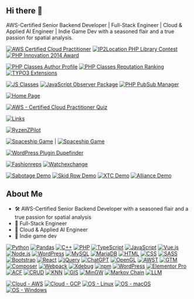 ## Hi there 👋

AWS-Certified Senior Backend Developer | Full-Stack Engineer | Cloud & Applied AI Engineer | Indie Game Dev with a seasoned flair and a true passion for spatial analysis.

[![AWS Certified Cloud Practitioner](https://img.shields.io/badge/AWS-Certified_Cloud_Practitioner-blue?logo=amazonaws&logoColor=white)](https://www.credly.com/badges/5bd44901-eb63-4cc4-9df2-67b985d41746/public_url "Go to Credly profile page")  [![IP2Location PHP Library Contest](https://img.shields.io/badge/IP2Location-PHP_Library_Contest-blue?logo=php&logoColor=white)](https://www.ip2location.com/contest-ip2location-php-optimization-submission "View IP2Location PHP Library Contest")  [![PHP Innovation 2014 Award](https://img.shields.io/badge/PHP_Innovation-2014_Blog_Post-blue?logo=php&logoColor=white)](https://www.phpclasses.org/blog/post/265-Chi-Hoang-and-Italy-Won-the-2014-PHP-Innovation-Award-Edition.html "Read PHP Innovation 2014 Blog Post")

[![PHP Classes Author Profile](https://img.shields.io/badge/PHPClasses-Author_Profile-blue?logo=php&logoColor=white)](http://www.phpclasses.org/browse/author/441663.html "Go to PHP Classes Author Profile") [![PHP Classes Reputation Ranking](https://img.shields.io/badge/PHP_Classes-Reputation_Ranking-blue?logo=php&logoColor=white)](https://www.phpclasses.org/reputation/user/441663/ranking/ "View my PHP Classes reputation ranking")
 [![TYPO3 Extensions](https://img.shields.io/badge/TYPO3-Extensions_Search-blue?logo=typo3&logoColor=white)](https://extensions.typo3.org/?L=0&id=1&tx_solr%5Bq%5D=chi+hoang "Search TYPO3 Extensions for Chi Hoang")

[![JS Classes](https://img.shields.io/badge/JS%20Classes-Profile-blue)](https://www.jsclasses.org/browse/author/17722.html) [![JavaScript Observer Package](https://img.shields.io/badge/JS-Observer%20Manager-blue?logo=javascript&logoColor=white)](https://www.jsclasses.org/package/390-JavaScript-Manage-list-of-observer-objects.html "Go to JavaScript Observer Package") [![PHP PubSub Manager](https://img.shields.io/badge/PHP-PubSub%20Manager-blue?logo=php&logoColor=white)](https://tetramatrix.github.io/pubsub "Go to PHP PubSub Manager")

[![Home Page](https://img.shields.io/static/v1?label=Home&message=Page&color=blue&labelColor=grey&style=flat-square&logo=homeadvisor&logoColor=white)](https://tetramatrix.github.io/startmenu/ "Visit my homepage") 

[![AWS - Certified Cloud Practitioner Quiz](https://img.shields.io/badge/AWS%20Certified%20Cloud%20Practitioner%20Quiz-orange?logo=amazon-aws&logoColor=white)](https://tetramatrix.github.io/aws-certified-cloud-practitioner/ "Go to AWS Certified Cloud Practitioner Quiz")

[![Links](https://img.shields.io/badge/Link-Links-blue?style=flat&logo=link&logoColor=white)](https://tetramatrix.github.io/startmenu/links_ads.html "Go to Links Page")

[![RyzenZPilot](https://img.shields.io/badge/RyzenZPilot-Website-blue?logo=github&logoColor=white)](https://tetramatrix.github.io/RyzenZPilot/ "Visit RyzenZPilot")

[![Spaceship Game](https://img.shields.io/badge/Spaceship-_Retro_Game-blue?logo=itch.io&logoColor=white)](https://tetramatrix.itch.io/old-school-retro-mini-game-spaceship "Play Spaceship Retro Mini Game") | [![Spaceship Game](https://img.shields.io/badge/Spaceship-Website-blue?logo=github&logoColor=white)](https://tetramatrix.github.io/spaceship/ "Visit Spaceship")


[![WordPress Plugin Dupefinder](https://img.shields.io/badge/WordPress-Plugin_Dupefinder-blue?logo=wordpress&logoColor=white)](https://tetramatrix.github.io/sdc-dupefinder/ "Visit WordPress Plugin Dupefinder")

[![Fashionreps](https://img.shields.io/badge/Fashionreps-Website-blue?logo=github&logoColor=white)](https://tetramatrix.github.io/fashionreps "Visit Fashionreps") [![Watchexchange](https://img.shields.io/badge/Watchexchange-Website-blue?logo=github&logoColor=white)](https://tetramatrix.github.io/watchexchange "Visit Watchexchange")

[![Sabotage Demo](https://img.shields.io/badge/Sabotage-Demo-blue?logo=pouet.net&logoColor=white)](https://pouet.net/prod.php?which=15543 "View Sabotage Demo") [![Skid Row Demo](https://img.shields.io/badge/Skid_Row-Demo-blue?logo=pouet.net&logoColor=white)](https://pouet.net/prod.php?which=15445 "View Skid Row Demo") [![XTC Demo](https://img.shields.io/badge/XTC-Demo-blue?logo=pouet.net&logoColor=white)](https://pouet.net/prod.php?which=745 "View XTC Demo") [![Alliance Demo](https://img.shields.io/badge/Alliance-Demo-blue?logo=pouet.net&logoColor=white)](https://pouet.net/prod.php?which=15468 "View Alliance Demo")

## About Me
- 🛠 AWS-Certified Senior Backend Developer with a seasoned flair and a true passion for spatial analysis 
- 👾 Full-Stack Engineer
- 🤖 Cloud & Applied AI Engineer
- 🚀 Indie game dev 


[![Python](https://img.shields.io/badge/python-grey?style=for-the-badge&logo=python)](https://python.org "Go to Python homepage")
[![Pandas](https://img.shields.io/badge/pandas-grey?style=for-the-badge&logo=pandas)](https://pandas.pydata.org/ "Go to Pandas homepage")
[![C++](https://img.shields.io/badge/c%2B%2B-grey?style=for-the-badge&logo=c%2B%2B)]()
[![PHP](https://img.shields.io/badge/php-grey?style=for-the-badge&logo=php)](https://www.php.net/ "Go to PHP homepage")
[![TypeScript](https://img.shields.io/badge/typescript-grey?style=for-the-badge&logo=typescript)](https://typescriptlang.org "Go to TypeScript homepage")
[![JavaScript](https://img.shields.io/badge/javascript-grey?style=for-the-badge&logo=javascript)](https://www.javascript.com/ "Go to JavaScript homepage")
[![Vue.js](https://img.shields.io/badge/vuedotjs-grey?style=for-the-badge&logo=vuedotjs)](https://vuejs.org/ "Go to Vue.js homepage")
[![Node.js](https://img.shields.io/badge/node.js-grey?style=for-the-badge&logo=node.js)](https://nodejs.org "Go to Node.js homepage")
[![WordPress](https://img.shields.io/badge/wordpress-grey?style=for-the-badge&logo=wordpress)](https://wordpress.com/de/ "Go to WordPress homepage")
[![MySQL](https://img.shields.io/badge/mysql-grey?style=for-the-badge&logo=mysql)](https://www.mysql.com/ "Go to MySQL homepage")
[![MariaDB](https://img.shields.io/badge/mysql-grey?style=for-the-badge&logo=mysql)](https://www.mariadb.com/ "Go to MySQL homepage")
[![HTML](https://img.shields.io/badge/HTML-grey?style=for-the-badge&logo=html5)](https://www.w3schools.com/html/ "Go to HTML W3Schools")
[![CSS](https://img.shields.io/badge/css-grey?style=for-the-badge&logo=css)]()
[![SASS](https://img.shields.io/badge/sass-grey?style=for-the-badge&logo=sass)]()
[![Bootstrap](https://img.shields.io/badge/Bootstrap-grey?style=for-the-badge&logo=Bootstrap)](https://getbootstrap.com/ "Go to Bootstrap W3Schools")
[![React](https://img.shields.io/badge/react-grey?style=for-the-badge&logo=Bootstrap)](https://react.com/ "Go to React")
[![jQuery](https://img.shields.io/badge/jquery-grey?style=for-the-badge&logo=Bootstrap)](https://jquery.com/ "Go to jQuery")
[![ChatGPT](https://img.shields.io/badge/chatgpt-grey?style=for-the-badge&logo=Bootstrap)](https://chatgpt.com/ "Go to ChatGPT")
[![OpenGL](https://img.shields.io/badge/opengl-grey?style=for-the-badge&logo=Bootstrap)](https://opengl.com/ "Go to OpenGL")
[![AWST](https://img.shields.io/badge/aws-grey?style=for-the-badge&logo=Bootstrap)](https://aws.com/ "Go to AWS")
[![GTM](https://img.shields.io/badge/gtm-grey?style=for-the-badge&logo=Bootstrap)](https://google.com/ "Go to GTM")
[![Composer](https://img.shields.io/badge/composer-grey?style=for-the-badge&logo=Bootstrap)](https://gtm.com/ "Go to Composer")
[![Webpack](https://img.shields.io/badge/webpack-grey?style=for-the-badge&logo=Bootstrap)](https://webpack.com/ "Go to Webpack")
[![Xdebug](https://img.shields.io/badge/xdebug-grey?style=for-the-badge&logo=Bootstrap)](https://xdebug.com/ "Go to Xdebug")
[![npm](https://img.shields.io/badge/npm-grey?style=for-the-badge&logo=Bootstrap)](https://npm.com/ "Go to npm")
[![WordPress](https://img.shields.io/badge/wordpress-grey?style=for-the-badge&logo=Bootstrap)](https://wordpress.com/ "Go to WordPress")
[![Elementor Pro](https://img.shields.io/badge/elementor-pro-grey?style=for-the-badge&logo=Bootstrap)](https://elementor.com/ "Go to Elementor Pro")
[![ACF](https://img.shields.io/badge/acf-grey?style=for-the-badge&logo=Bootstrap)](https://acf.com/ "Go to ACF")
[![CRUD](https://img.shields.io/badge/CRUD-Wikipedia-blue)](https://en.wikipedia.org/wiki/Create,_read,_update_and_delete)
[![KNN](https://img.shields.io/badge/KNN-Wikipedia-blue)](https://en.wikipedia.org/wiki/K-nearest_neighbors_algorithm)
[![GIS](https://img.shields.io/badge/GIS-Wikipedia-blue)](https://en.wikipedia.org/wiki/Geographic_information_system)
[![MinGW](https://img.shields.io/badge/MinGW-Wikipedia-blue)](https://en.wikipedia.org/wiki/MinGW)
[![Markov Chain](https://img.shields.io/badge/Markov_Chain-Wikipedia-blue)](https://en.wikipedia.org/wiki/Markov_chain)
[![LLM](https://img.shields.io/badge/LLM-Wikipedia-blue)](https://en.wikipedia.org/wiki/Large_language_model)


[![Cloud - AWS](https://img.shields.io/badge/Cloud-AWS-blue?logo=aws&logoColor=white)](https://www.aws.com/ "Go to AWS homepage")
[![Cloud - GCP](https://img.shields.io/badge/Cloud-GCP-blue?logo=aws&logoColor=white)](https://www.google.com/ "Go to GCP homepage")
[![OS - Linux](https://img.shields.io/badge/OS-Linux-blue?logo=linux&logoColor=white)](https://www.linux.org/ "Go to Linux homepage")
[![OS - macOS](https://img.shields.io/badge/OS-macOS-blue?logo=apple&logoColor=white)](https://www.apple.com/macos/ "Go to Apple homepage")
[![OS - Windows](https://img.shields.io/badge/OS-Windows-blue?logo=windows&logoColor=white)](https://www.microsoft.com/ "Go to Microsoft homepage")



<!--
**Tetramatrix/Tetramatrix** is a ✨ _special_ ✨ repository because its `README.md` (this file) appears on your GitHub profile.

Here are some ideas to get you started:

- 🔭 I’m currently working on ...
- 🌱 I’m currently learning ...
- 👯 I’m looking to collaborate on ...
- 🤔 I’m looking for help with ...
- 💬 Ask me about ...
- 📫 How to reach me: ...
- 😄 Pronouns: ...
- ⚡ Fun fact: ...
-->
